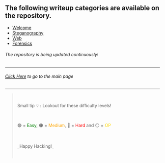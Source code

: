 ## The following writeup categories are available on the repository.

- [Welcome](https://github.com/KLSGIT-WGCS/VishwaCTF-2023/blob/main/writeups/Welcome-Challenges)
- [Steganography](https://github.com/KLSGIT-WGCS/VishwaCTF-2023/blob/main/writeups/Steganography-Challenges)
- [Web](https://github.com/KLSGIT-WGCS/VishwaCTF-2023/blob/main/writeups/Web-Challenges)
- [Forensics](https://github.com/KLSGIT-WGCS/VishwaCTF-2023/blob/main/writeups/Forensics-Challenges)

###### The repository is being updated continuously!

---

###### [Click Here](https://github.com/KLSGIT-WGCS/VishwaCTF-2023) to go to the main page

---

<!--- Added by @thisisthedarshan :) --->

> <p>&nbsp;</p>Small tip 💡 : Lookout for these difficulty levels! <p>&nbsp;</p> <p>🟢 = <span style="color:green">Easy</span>, 🟠 = <span style="color:orange">Medium</span>, 🔴 = <span style="color:red">Hard</span> and 😶 = <span style="color:gold">OP</span> <p>&nbsp;</p></p> _Happy Hacking!_ <p>&nbsp;</p>

